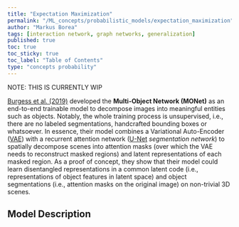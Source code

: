 ```yaml
---
title: "Expectation Maximization"
permalink: "/ML_concepts/probabilistic_models/expectation_maximization"
author: "Markus Borea"
tags: [interaction network, graph networks, generalization]
published: true
toc: true
toc_sticky: true
toc_label: "Table of Contents"
type: "concepts probability"
---
```


NOTE: THIS IS CURRENTLY WIP

[Burgess et al. (2019)](https://arxiv.org/abs/1901.11390) developed
the **Multi-Object Network (MONet)** as an end-to-end trainable model to
decompose images into meaningful entities such as objects. Notably,
the whole training process is unsupervised, i.e., there are no labeled
segmentations, handcrafted bounding boxes or whatsoever. In essence,
their model combines a Variational Auto-Encoder
([VAE](https://borea17.github.io/paper_summaries/auto-encoding_variational_bayes))
with a recurrent attention network
([U-Net](https://borea17.github.io/paper_summaries/u_net)
*segmentation network*) to spatially decompose
scenes into attention masks (over which the VAE needs to
reconstruct masked regions) and latent representations of each masked
region. As a proof of concept, they show that their model could learn
disentangled representations in a common latent code (i.e.,
representations of object features in latent space) and object
segmentations (i.e., attention masks on the original image) on
non-trivial 3D scenes. 

## Model Description
